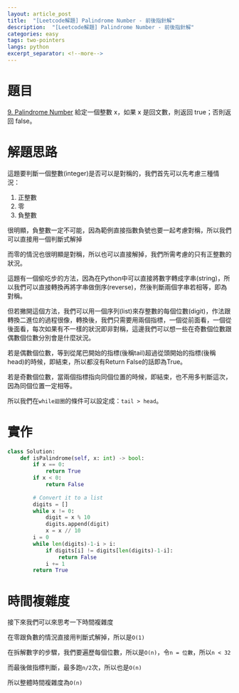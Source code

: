 ```yaml
---
layout: article_post
title:  "[Leetcode解題] Palindrome Number - 前後指針解"
description:  "[Leetcode解題] Palindrome Number - 前後指針解"
categories: easy
tags: two-pointers
langs: python
excerpt_separator: <!--more-->
---
```


# 題目
[9. Palindrome Number](https://leetcode.com/problems/palindrome-number/)
給定一個整數 x，如果 x 是回文數，則返回 true；否則返回 false。

<!--more-->

# 解題思路

這題要判斷一個整數(integer)是否可以是對稱的，我們首先可以先考慮三種情況：

1. 正整數
2. 零
3. 負整數

很明顯，負整數一定不可能，因為範例直接指數負號也要一起考慮對稱，所以我們可以直接用一個判斷式解掉

而零的情況也很明顯是對稱，所以也可以直接解掉，我們所需考慮的只有正整數的狀況。

這題有一個偷吃步的方法，因為在Python中可以直接將數字轉成字串(string)，所以我們可以直接轉換再將字串做倒序(reverse)，然後判斷兩個字串若相等，即為對稱。

但若撇開這個方法，我們可以用一個序列(list)來存整數的每個位數(digit)，作法跟轉換二進位的過程很像，轉換後，我們只需要用兩個指標，一個從前面看，一個從後面看，每次如果有不一樣的狀況即非對稱，這邊我們可以想一些在奇數個位數跟偶數個位數分別會是什麼狀況。

若是偶數個位數，等到從尾巴開始的指標(後稱tail)超過從頭開始的指標(後稱head)的時候，即結束，所以都沒有Return False的話即為True。

若是奇數個位數，當兩個指標指向同個位置的時候，即結束，也不用多判斷這次，因為同個位置一定相等。

所以我們在`while迴圈`的條件可以設定成：`tail > head`。

# 實作
```python
class Solution:
    def isPalindrome(self, x: int) -> bool:
        if x == 0:
            return True
        if x < 0:
            return False
        
        # Convert it to a list
        digits = []
        while x != 0:
            digit = x % 10
            digits.append(digit)
            x = x // 10
        i = 0
        while len(digits)-1-i > i:
            if digits[i] != digits[len(digits)-1-i]:
                return False
            i += 1
        return True
```

# 時間複雜度

接下來我們可以來思考一下時間複雜度

在零跟負數的情況直接用判斷式解掉，所以是`O(1)`

在拆解數字的步驟，我們要遍歷每個位數，所以是`O(n)`，令`n = 位數`，所以`n < 32`

而最後做指標判斷，最多跑`n/2`次，所以也是`O(n)`

所以整體時間複雜度為`O(n)`
